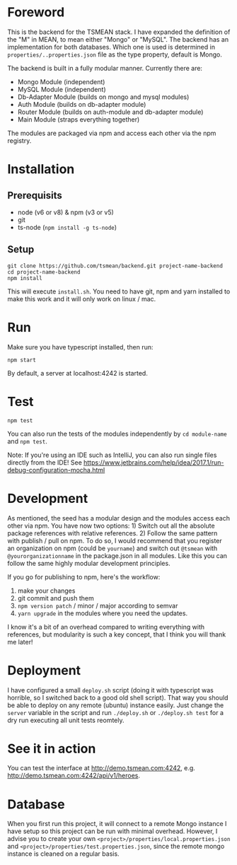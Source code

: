 # Foreword

This is the backend for the TSMEAN stack.
I have expanded the definition of the "M" in MEAN,
to mean either "Mongo" or "MySQL". The backend has
an implementation for both databases. Which one is used
is determined in `properties/..properties.json` file as the
type property, default is Mongo.

The backend is built in a fully modular manner. Currently there are:

- Mongo Module (independent)
- MySQL Module (independent)
- Db-Adapter Module (builds on mongo and mysql modules)
- Auth Module (builds on db-adapter module)
- Router Module (builds on auth-module and db-adapter module)
- Main Module (straps everything together)

The modules are packaged via npm and access each other via the
npm registry.


# Installation

## Prerequisits

- node (v6 or v8) & npm (v3 or v5)
- git
- ts-node (`npm install -g ts-node`)

## Setup
```
git clone https://github.com/tsmean/backend.git project-name-backend
cd project-name-backend
npm install
```

This will execute `install.sh`.
You need to have git, npm and yarn installed to make this work and
it will only work on linux / mac.

# Run
Make sure you have typescript installed, then run:
```
npm start
```
By default, a server at localhost:4242 is started.

# Test
```
npm test
```

You can also run the tests of the modules independently by
`cd module-name` and `npm test`.

Note: If you're using an IDE such as IntelliJ, you can also run single files
directly from the IDE! See https://www.jetbrains.com/help/idea/2017.1/run-debug-configuration-mocha.html


# Development

As mentioned, the seed has a modular design and the modules access each
other via npm. You have now two options: 1) Switch out all the absolute
package references with relative references. 2) Follow the same pattern
with publish / pull on npm. To do so, I would recommend that you register an
organization on npm (could be `yourname`) and switch out `@tsmean`
with `@yourorganizationname` in the package.json in all modules.
Like this you can follow the same highly modular development principles.

If you go for publishing to npm, here's the workflow:

1. make your changes
2. git commit and push them
3. `npm version patch` / minor / major according to semvar
4. `yarn upgrade` in the modules where you need the updates.

I know it's a bit of an overhead compared to writing
everything with references, but modularity is such a key
concept, that I think you will thank me later!

# Deployment

I have configured a small `deploy.sh` script
(doing it with typescript was horrible, so I switched back to a good old shell script).
That way you should be able to deploy on any remote (ubuntu) instance easily.
Just change the `server` variable in the script
and run
`./deploy.sh` or `./deploy.sh test` for a dry run
executing all unit tests reomtely.


# See it in action

You can test the interface at http://demo.tsmean.com:4242, e.g.
http://demo.tsmean.com:4242/api/v1/heroes.



# Database
When you first run this project,
it will connect to a remote Mongo instance I have setup so this project can be run with minimal overhead.
However, I advise you to create your own `<project>/properties/local.properties.json`
and `<project>/properties/test.properties.json`,
since the remote mongo instance is cleaned on a regular basis.
